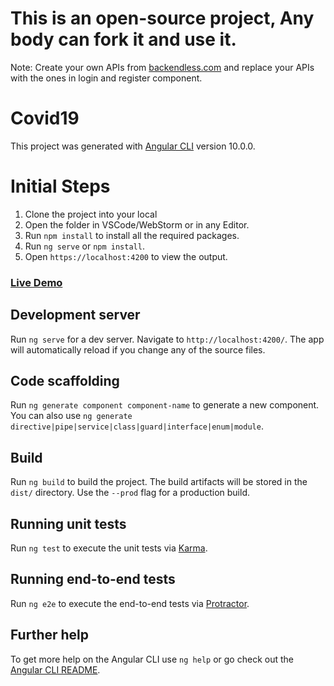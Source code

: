 # This is an open-source project, Any body can fork it and use it.
Note: Create your own APIs from [backendless.com](https://www.backendless.com) and replace your APIs with the ones in login and register component.

# Covid19

This project was generated with [Angular CLI](https://github.com/angular/angular-cli) version 10.0.0.

# Initial Steps

1. Clone the project into your local
2. Open the folder in VSCode/WebStorm or in any Editor.
3. Run `npm install` to install all the required packages.
4. Run `ng serve` or `npm install`.
5. Open `https://localhost:4200` to view the output.

### [Live Demo](https://covid19-visualizer-anglesvar.netlify.app)

## Development server

Run `ng serve` for a dev server. Navigate to `http://localhost:4200/`. The app will automatically reload if you change any of the source files.

## Code scaffolding

Run `ng generate component component-name` to generate a new component. You can also use `ng generate directive|pipe|service|class|guard|interface|enum|module`.

## Build

Run `ng build` to build the project. The build artifacts will be stored in the `dist/` directory. Use the `--prod` flag for a production build.

## Running unit tests

Run `ng test` to execute the unit tests via [Karma](https://karma-runner.github.io).

## Running end-to-end tests

Run `ng e2e` to execute the end-to-end tests via [Protractor](http://www.protractortest.org/).

## Further help

To get more help on the Angular CLI use `ng help` or go check out the [Angular CLI README](https://github.com/angular/angular-cli/blob/master/README.md).
